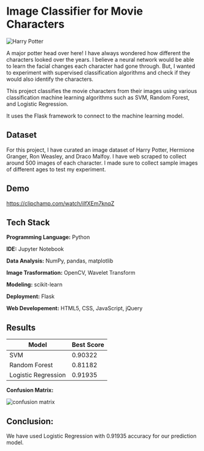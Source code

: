 # Image Classifier for Movie Characters

![Harry Potter](https://movieplayer.net-cdn.it/t/images/2023/04/12/harry-potter_jpg_1200x0_crop_q85.jpg)

A major potter head over here! I have always wondered how different the characters looked over the years. I believe a neural network would be able to learn the facial changes each character had gone through. But, I wanted to experiment with supervised classification algorithms and check if they would also identify the characters. 

This project classifies the movie characters from their images using various classification machine learning algorithms such as SVM, Random Forest, and Logistic Regression. 

It uses the Flask framework to connect to the machine learning model.

## Dataset

For this project, I have curated an image dataset of Harry Potter, Hermione Granger, Ron Weasley, and Draco Malfoy. I have web scraped to collect around 500 images of each character. I made sure to collect sample images of different ages to test my experiment.

## Demo

https://clipchamp.com/watch/iIfXEm7knqZ


## Tech Stack

**Programming Language:** Python

**IDE:** Jupyter Notebook 

**Data Analysis:** NumPy, pandas, matplotlib

**Image Trasformation:** OpenCV, Wavelet Transform
 
**Modeling:** scikit-learn

**Deployment:** Flask

**Web Developement:** HTML5, CSS, JavaScript, jQuery

## Results

 Model | Best Score
 ------|--------
SVM | 0.90322
Random Forest | 0.81182
Logistic Regression | 0.91935

**Confusion Matrix:**

![confusion matrix](https://github.com/manasiChoughule/Movie-Characters-Image-Classifier/assets/25337745/cb0d403a-0e13-4b13-bc41-59ba1fec7d8f)

## Conclusion:
We have used Logistic Regression with 0.91935 accuracy for our prediction model.


